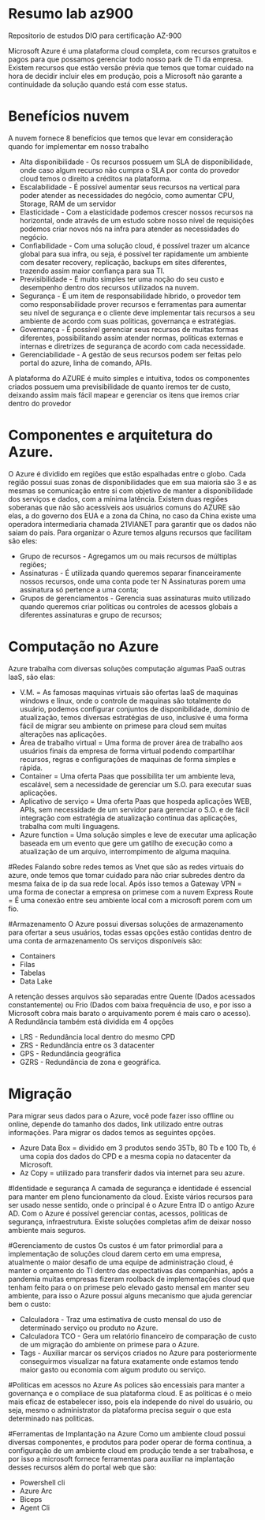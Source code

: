 # Resumo lab az900
Repositorio de estudos DIO para certificação AZ-900

Microsoft Azure é uma plataforma cloud completa, com recursos gratuitos e pagos para que possamos gerenciar todo nosso park de TI da empresa.
Existem recursos que estão versão prévia que temos que tomar cuidado na hora de decidir incluir eles em produção, pois a Microsoft não garante a continuidade da solução quando está com esse status.

# Benefícios nuvem
A nuvem fornece 8 benefícios que temos que levar em consideração quando for implementar em nosso trabalho
* Alta disponibilidade - Os recursos possuem um SLA de disponibilidade, onde caso algum recurso não cumpra o SLA por conta do provedor cloud temos o direito a créditos na plataforma. 
* Escalabilidade - É possível aumentar seus recursos na vertical  para poder atender as necessidades do negócio, como aumentar CPU, Storage, RAM de um servidor
* Elasticidade - Com a elasticidade podemos crescer nossos recursos na horizontal, onde através de um estudo sobre nosso nível de requisições podemos criar novos nós na infra para atender as necessidades do negócio.
* Confiabilidade - Com uma solução cloud, é possível trazer um alcance global para sua infra, ou seja, é possível ter rapidamente um ambiente com desater recovery, replicação, backups em sites diferentes, trazendo assim maior confiança para sua TI.
* Previsibilidade - É muito simples ter uma noção do seu custo e desempenho dentro dos recursos utilizados na nuvem.
* Segurança - É um item de responsabilidade hibrido, o provedor tem como responsabilidade prover recursos e ferramentas para aumentar seu nível de segurança e o cliente deve implementar tais recursos a seu ambiente de acordo com suas politicas, governança e estratégias.
* Governança - É possível gerenciar seus recursos de muitas formas diferentes, possibilitando assim atender normas, politicas externas e internas e diretrizes de segurança de acordo com cada necessidade.
* Gerenciabilidade - A gestão de seus recursos podem ser feitas pelo portal do azure, linha de comando, APIs.


A plataforma do AZURE é muito simples e intuitiva, todos os componentes criados possuem uma previsibilidade de quanto iremos ter de custo, deixando assim mais fácil mapear e gerenciar os itens que iremos criar dentro do provedor


# Componentes e arquitetura do Azure.
O Azure é dividido em regiões que estão espalhadas entre o globo.
Cada região possui suas zonas de disponibilidades que em sua maioria são 3 e as mesmas se comunicação entre si com objetivo de manter a disponibilidade dos serviços e dados, com a mínima latência.
Existem duas regiões soberanas que não são acessíveis aos usuários comuns do AZURE são elas, a do governo dos EUA e a zona da China, no caso da China existe uma operadora intermediaria chamada 21VIANET para garantir que os dados não saiam do pais.
Para organizar o Azure temos alguns recursos que facilitam são eles:
* Grupo de recursos - Agregamos um ou mais recursos de múltiplas regiões;
* Assinaturas - É utilizada quando queremos separar financeiramente nossos recursos, onde uma conta pode ter N Assinaturas porem uma assinatura só pertence a uma conta;
* Grupos de gerenciamentos - Gerencia suas assinaturas muito utilizado quando queremos criar politicas ou controles de acessos globais a diferentes assinaturas e grupo de recursos;  

# Computação no Azure
Azure trabalha com diversas soluções computação algumas PaaS outras IaaS, são elas:
* V.M. = As famosas maquinas virtuais são ofertas IaaS de maquinas windows e linux, onde o controle de maquinas são totalmente do usuário, podemos configurar conjuntos de disponibilidade, domínio de atualização, temos diversas estratégias de uso, inclusive é uma forma fácil de migrar seu ambiente on primese para cloud sem muitas alterações nas aplicações.
* Área de trabalho virtual = Uma forma de prover área de trabalho aos usuários finais da empresa de forma virtual podendo compartilhar recursos, regras e configurações de maquinas de forma simples e rápida.
* Container = Uma oferta Paas que possibilita ter um ambiente leva, escalável, sem a necessidade de gerenciar um S.O. para executar suas aplicações.
* Aplicativo de serviço = Uma oferta Paas que hospeda aplicações WEB, APIs, sem necessidade de um servidor para gerenciar o S.O. e de fácil integração com estratégia de atualização continua das aplicações, trabalha com multi linguagens.
* Azure function = Uma solução simples e leve de executar uma aplicação baseada em um evento que gere um gatilho de execução como a atualização de um arquivo, interrompimento de alguma maquina.

#Redes
  Falando sobre redes temos as Vnet que são as redes virtuais do azure, onde temos que tomar cuidado para não criar subredes dentro da mesma faixa de ip da sua rede local.
  Após isso temos a Gateway VPN = uma forma de conectar a empresa on primese com a nuvem
  Express Route = É uma conexão entre seu ambiente local com a microsoft porem com um fio.


#Armazenamento
O Azure possui diversas soluções de armazenamento para ofertar a seus usuários, todas essas opções estão contidas dentro de uma conta de armazenamento
Os serviços disponíveis são:
* Containers
* Filas
* Tabelas
* Data Lake

A retenção desses arquivos são separadas entre Quente (Dados acessados constantemente) ou Frio (Dados com baixa frequência de uso, e por isso a Microsoft cobra mais barato o arquivamento porem é mais caro o acesso).
A Redundância também está dividida em 4 opções
* LRS - Redundância local dentro do mesmo CPD
* ZRS - Redundância entre os 3 datacenter
* GPS - Redundância geográfica
* GZRS - Redundância de zona e geográfica.

# Migração 
Para migrar seus dados para o Azure, você pode fazer isso offline ou online, depende do tamanho dos dados, link utilizado entre outras informações.
Para migrar os dados temos as seguintes opções.
* Azure Data Box = dividido em 3 produtos sendo 35Tb, 80 Tb e 100 Tb, é uma copia dos dados do CPD e a mesma copia no datacenter da Microsoft.
* Az Copy = utilizado para transferir dados via internet para seu azure.

#Identidade e segurança 
A camada de segurança e identidade é essencial para manter em pleno funcionamento da cloud. Existe vários recursos para ser usado nesse sentido, onde o principal é o Azure Entra ID o antigo Azure AD. Com o Azure é possível gerenciar contas, acessos, politicas de segurança, infraestrutura. Existe soluções completas afim de deixar nosso ambiente mais seguros.

#Gerenciamento de custos
Os custos é um fator primordial para a implementação de soluções cloud darem certo em uma empresa, atualmente o maior desafio de uma equipe de administração cloud, é manter o orçamento do TI dentro das expectativas das companhias, após a pandemia muitas empresas fizeram roolback de implementações cloud que tenham feito para o on primese pelo elevado gasto mensal em manter seu ambiente, para isso o Azure possui alguns mecanismo que ajuda gerenciar bem o custo:
* Calculadora - Traz uma estimativa de custo mensal do uso de determinado serviço ou produto no Azure.
* Calculadora TCO - Gera um relatório financeiro de comparação de custo de um migração do ambiente on primese para o Azure.
* Tags - Auxiliar marcar os serviços criados no Azure para posteriormente conseguirmos visualizar na fatura exatamente onde estamos tendo maior gasto ou economia com algum produto ou serviço.

#Politicas em acessos no Azure
As polices são encessiais para manter a governança e o compliace de sua plataforma cloud. E as politicas é o meio mais eficaz de estabelecer isso, pois ela independe do nivel do usuário, ou seja, mesmo o administrator da plataforma precisa seguir o que esta determinado nas politicas.

#Ferramentas de Implantação na Azure
Como um ambiente cloud possui diversas componentes, e produtos para poder operar de forma continua, a configuração de um ambiente cloud em produção tende a ser trabalhosa, e por isso a microsoft fornece ferramentas para auxiliar na implantação desses recursos além do portal web que são:
* Powershell cli
* Azure Arc
* Biceps
* Agent Cli
